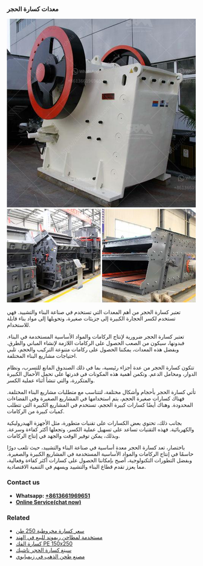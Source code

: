<h3>معدات كسارة الحجر</h3><img src='1701854263.jpg' alt=''><p>تعتبر كسارة الحجر من أهم المعدات التي تستخدم في صناعة البناء والتشييد. فهي تستخدم لكسر الحجارة الكبيرة إلى جزيئات صغيرة، وتحويلها إلى مواد بناء قابلة للاستخدام.</p><p>تعتبر كسارة الحجر ضرورية لإنتاج الركامات والمواد الأساسية المستخدمة في البناء. فبدونها، سيكون من الصعب الحصول على الركامات اللازمة لإنشاء المباني والطرق. وبفضل هذه المعدات، يمكننا الحصول على ركامات متنوعة التركيب والحجم، تلبي احتياجات مشاريع البناء المختلفة.</p><p>تتكون كسارة الحجر من عدة أجزاء رئيسية، بما في ذلك الصندوق المانع للتسرب، ونظام الدوار، ومحامل الدعم. وتكمن أهمية هذه المكونات في قدرتها على تحمل الأحمال الكبيرة والمتكررة، والتي تنشأ أثناء عملية الكسر.</p><p>تأتي كسارة الحجر بأحجام وأشكال مختلفة، لتتناسب مع متطلبات مشاريع البناء المختلفة. فهناك كسارات صغيرة الحجم، يتم استخدامها في المشاريع الصغيرة وفي الفضاءات المحدودة. وهناك أيضًا كسارات كبيرة الحجم، تستخدم في المشاريع الكبيرة التي تتطلب كميات كبيرة من الركامات.</p><p>بجانب ذلك، تحتوي بعض الكسارات على تقنيات متطورة، مثل الأجهزة الهيدروليكية والكهربائية. فهذه التقنيات تساعد على تسهيل عملية الكسر، وتجعلها أكثر كفاءة وسرعة. وبذلك، يمكن توفير الوقت والجهد في إنتاج الركامات.</p><p>باختصار، تعد كسارة الحجر معدة أساسية في صناعة البناء والتشييد، حيث تلعب دورًا حاسمًا في إنتاج الركامات والمواد الأساسية المستخدمة في المشاريع الكبيرة والصغيرة. وبفضل التطورات التكنولوجية، أصبح بإمكاننا الحصول على كسارات أكثر كفاءة وفعالية، مما يعزز تقدم قطاع البناء والتشييد ويسهم في التنمية الاقتصادية.</p><h3>Contact us</h3><ul><li><strong>Whatsapp:&nbsp;<a href="https://wa.me/8613661969651">+8613661969651</a></strong></li><li><a href="https://swt.shibang-china.com/?git&amp;zhl&amp;معدات كسارة الحجر"><strong>Online Service(chat now)</strong></a></li></ul><h3>Related</h3><ul><li><a href='سعر كسارة مخروطية 250 طن.md'>سعر كسارة مخروطية 250 طن</a></li><li><a href='مستخدمة لمطاحن ريموند للبيع في الهند.md'>مستخدمة لمطاحن ريموند للبيع في الهند</a></li><li><a href='كسارة الفك PE 150x250.md'>كسارة الفك PE 150x250</a></li><li><a href='سينغ كسارة الحجر ناشيك.md'>سينغ كسارة الحجر ناشيك</a></li><li><a href='مصنع طحن الذهب في زيمبابوي.md'>مصنع طحن الذهب في زيمبابوي</a></li></ul>